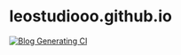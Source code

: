 # leostudiooo.github.io

[![Blog Generating CI](https://github.com/leostudiooo/leostudiooo.github.io/actions/workflows/main.yml/badge.svg)](https://github.com/leostudiooo/leostudiooo.github.io/actions/workflows/main.yml)
